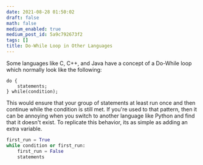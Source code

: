 ```yaml
---
date: 2021-08-28 01:50:02
draft: false
math: false
medium_enabled: true
medium_post_id: 5a9c792673f2
tags: []
title: Do-While Loop in Other Languages
---
```


Some languages like C, C++, and Java have a concept of a Do-While loop which normally look like the following:

```
do {
    statements;
} while(condition);
```

This would ensure that your group of statements at least run once and then continue while the condition is still met. If you're used to that pattern, then it can be annoying when you switch to another language like Python and find that it doesn't exist. To replicate this behavior, its as simple as adding an extra variable.

```python
first_run = True
while condition or first_run:
    first_run = False
    statements
```